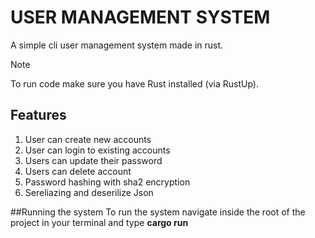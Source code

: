 # USER MANAGEMENT SYSTEM
A simple cli user management system made in rust.

> [!NOTE]
> To run code make sure you have Rust installed (via RustUp).

## Features
1. User can create new accounts
2. User can login to existing accounts
3. Users can update their password
4. Users can delete account
5. Password hashing with sha2 encryption
6. Sereliazing and deserilize Json

##Running the system
To run the system navigate inside the root of the project in your terminal and type **cargo run**
